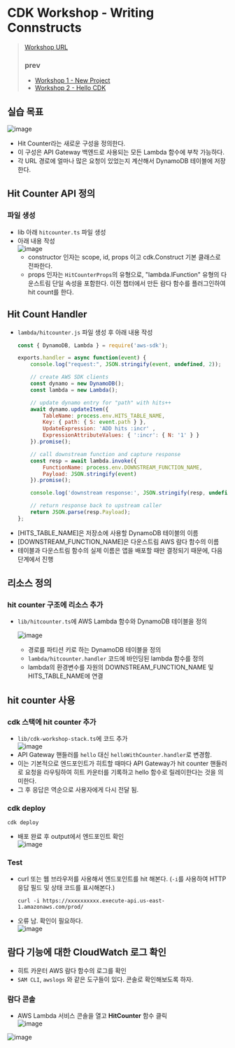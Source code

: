 # CDK Workshop - Writing Connstructs
> [Workshop URL](https://cdkworkshop.com/)
> ### prev
> - [Workshop 1 - New Project](https://github.com/Clary0122/AWS/blob/main/CDK/CDK-workshop-1-NewProject.md)
> - [Workshop 2 - Hello CDK](https://github.com/Clary0122/AWS/blob/main/CDK/CDK-workshop-2-HelloCDK.md)

## 실습 목표
![image](https://user-images.githubusercontent.com/79209568/179674586-e44dbabe-0d93-4e01-8880-78b6c6f8f148.png)

- Hit Counter라는 새로운 구성을 정의한다.
- 이 구성은 API Gateway 백엔드로 사용되는 모든 Lambda 함수에 부착 가능하다.
- 각 URL 경로에 얼마나 많은 요청이 있었는지 계산해서 DynamoDB 테이블에 저장한다.

## Hit Counter API 정의
### 파일 생성
- lib 아래 `hitcounter.ts` 파일 생성
- 아래 내용 작성  
  ![image](https://user-images.githubusercontent.com/79209568/179676276-9372d605-d97d-4a7d-bd7e-945597815485.png)
  - constructor 인자는 scope, id, props 이고 cdk.Construct 기본 클래스로 전파한다.
  - props 인자는 `HitCounterProps`의 유형으로, "lambda.IFunction" 유형의 다운스트림 단일 속성을 포함한다. 이전 챕터에서 만든 람다 함수를 플러그인하여 hit count를 한다.
## Hit Count Handler
- `lambda/hitcounter.js` 파일 생성 후 아래 내용 작성
  ```js
  const { DynamoDB, Lambda } = require('aws-sdk');

  exports.handler = async function(event) {
      console.log("request:", JSON.stringify(event, undefined, 2));

      // create AWS SDK clients
      const dynamo = new DynamoDB();
      const lambda = new Lambda();

      // update dynamo entry for "path" with hits++
      await dynamo.updateItem({
          TableName: process.env.HITS_TABLE_NAME,
          Key: { path: { S: event.path } },
          UpdateExpression: 'ADD hits :incr' ,
          ExpressionAttributeValues: { ':incr': { N: '1' } }
      }).promise();

      // call downstream function and capture response
      const resp = await lambda.invoke({
          FunctionName: process.env.DOWNSTREAM_FUNCTION_NAME,
          Payload: JSON.stringify(event)
      }).promise();

      console.log('downstream response:', JSON.stringify(resp, undefined, 2));

      // return response back to upstream caller
      return JSON.parse(resp.Payload);
  };
  ```
- [HITS_TABLE_NAME]은 저장소에 사용할 DynamoDB 테이블의 이름
- [DOWNSTREAM_FUNCTION_NAME]은 다운스트림 AWS 람다 함수의 이름
- 테이블과 다운스트림 함수의 실제 이름은 앱을 배포할 때만 결정되기 때문에, 다음 단계에서 진행

## 리소스 정의
### hit counter 구조에 리소스 추가
- `lib/hitcounter.ts`에 AWS Lambda 함수와 DynamoDB 테이블을 정의  
  
  ![image](https://user-images.githubusercontent.com/79209568/179692717-20db203e-5cba-4389-93bc-2afe96e909c8.png)

  - 경로를 파티션 키로 하는 DynamoDB 테이블을 정의
  - `lambda/hitcounter.handler` 코드에 바인딩된 lambda 함수를 정의
  - lambda의 환경변수를 자원의 DOWNSTREAM_FUNCTION_NAME 및 HITS_TABLE_NAME에 연결

## hit counter 사용
### cdk 스택에 hit counter 추가
- `lib/cdk-workshop-stack.ts`에 코드 추가  
  ![image](https://user-images.githubusercontent.com/79209568/179706299-8c10b739-78d2-4c4d-8389-62d1b9e04e5f.png)
- API Gateway 핸들러를 `hello` 대신 `helloWithCounter.handler`로 변경함.
- 이는 기본적으로 엔드포인트가 히트할 때마다 API Gateway가 hit counter 핸들러로 요청을 라우팅하여 히트 카운터를 기록하고 hello 함수로 릴레이한다는 것을 의미한다.
- 그 후 응답은 역순으로 사용자에게 다시 전달 됨.

### cdk deploy
```
cdk deploy
```
- 배포 완료 후 output에서 엔드포인트 확인  
  ![image](https://user-images.githubusercontent.com/79209568/179707846-f32edaf7-e190-44fb-9c09-e040a18d787d.png)

### Test
- curl 또는 웹 브라우저를 사용해서 엔드포인트를 hit 해본다. (`-i`를 사용하여 HTTP 응답 필드 및 상태 코드를 표시해본다.)
  ```
  curl -i https://xxxxxxxxxx.execute-api.us-east-1.amazonaws.com/prod/
  ```
- 오류 남. 확인이 필요하다.  
  ![image](https://user-images.githubusercontent.com/79209568/179708509-bbe93df9-8e63-4134-aac0-436ede7b2fac.png)

## 람다 기능에 대한 CloudWatch 로그 확인
- 히트 카운터 AWS 람다 함수의 로그를 확인
- `SAM CLI`, `awslogs` 와 같은 도구들이 있다. 콘솔로 확인해보도록 하자.

### 람다 콘솔
- AWS Lambda 서비스 콘솔을 열고 **HitCounter** 함수 클릭  
  ![image](https://user-images.githubusercontent.com/79209568/179885976-b987caea-f5ff-4e1f-ab74-d4bdeb0eaa91.png)

![image](https://user-images.githubusercontent.com/79209568/179886111-c1d53ec6-75a8-4f88-b610-0d824331b171.png)
